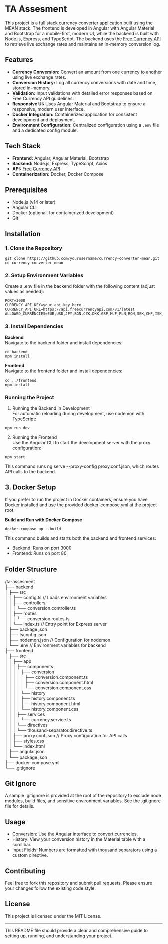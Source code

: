 <h1 class="code-line" data-line-start=0 data-line-end=1 ><a id="TA_Assesment_0"></a>TA Assesment</h1>
<p class="has-line-data" data-line-start="2" data-line-end="3">This project is a full stack currency converter application built using the MEAN stack. The frontend is developed in Angular with Angular Material and Bootstrap for a mobile-first, modern UI, while the backend is built with Node.js, Express, and TypeScript. The backend uses the <a href="https://freecurrencyapi.com/docs/">Free Currency API</a> to retrieve live exchange rates and maintains an in-memory conversion log.</p>
<h2 class="code-line" data-line-start=4 data-line-end=5 ><a id="Features_4"></a>Features</h2>
<ul>
<li class="has-line-data" data-line-start="6" data-line-end="7"><strong>Currency Conversion:</strong> Convert an amount from one currency to another using live exchange rates.</li>
<li class="has-line-data" data-line-start="7" data-line-end="8"><strong>Conversion History:</strong> Log all currency conversions with date and time, stored in-memory.</li>
<li class="has-line-data" data-line-start="8" data-line-end="9"><strong>Validation:</strong> Input validations with detailed error responses based on Free Currency API guidelines.</li>
<li class="has-line-data" data-line-start="9" data-line-end="10"><strong>Responsive UI:</strong> Uses Angular Material and Bootstrap to ensure a responsive, modern user interface.</li>
<li class="has-line-data" data-line-start="10" data-line-end="11"><strong>Docker Integration:</strong> Containerized application for consistent development and deployment.</li>
<li class="has-line-data" data-line-start="11" data-line-end="13"><strong>Environment Configuration:</strong> Centralized configuration using a <code>.env</code> file and a dedicated config module.</li>
</ul>
<h2 class="code-line" data-line-start=13 data-line-end=14 ><a id="Tech_Stack_13"></a>Tech Stack</h2>
<ul>
<li class="has-line-data" data-line-start="15" data-line-end="16"><strong>Frontend:</strong> Angular, Angular Material, Bootstrap</li>
<li class="has-line-data" data-line-start="16" data-line-end="17"><strong>Backend:</strong> Node.js, Express, TypeScript, Axios</li>
<li class="has-line-data" data-line-start="17" data-line-end="18"><strong>API:</strong> <a href="https://freecurrencyapi.com/docs/">Free Currency API</a></li>
<li class="has-line-data" data-line-start="18" data-line-end="20"><strong>Containerization:</strong> Docker, Docker Compose</li>
</ul>
<h2 class="code-line" data-line-start=20 data-line-end=21 ><a id="Prerequisites_20"></a>Prerequisites</h2>
<ul>
<li class="has-line-data" data-line-start="22" data-line-end="23">Node.js (v14 or later)</li>
<li class="has-line-data" data-line-start="23" data-line-end="24">Angular CLI</li>
<li class="has-line-data" data-line-start="24" data-line-end="25">Docker (optional, for containerized development)</li>
<li class="has-line-data" data-line-start="25" data-line-end="27">Git</li>
</ul>
<h2 class="code-line" data-line-start=27 data-line-end=28 ><a id="Installation_27"></a>Installation</h2>
<h3 class="code-line" data-line-start=29 data-line-end=30 ><a id="1_Clone_the_Repository_29"></a>1. Clone the Repository</h3>
<pre><code class="has-line-data" data-line-start="32" data-line-end="35">git clone https://github.com/yourusername/currency-converter-mean.git
cd currency-converter-mean
</code></pre>
<h3 class="code-line" data-line-start=35 data-line-end=36 ><a id="2_Setup_Environment_Variables_35"></a>2. Setup Environment Variables</h3>
<p class="has-line-data" data-line-start="36" data-line-end="37">Create a .env file in the backend folder with the following content (adjust values as needed):</p>
<pre><code class="has-line-data" data-line-start="38" data-line-end="43" class="language-env">PORT=3000
CURRENCY_API_KEY=your_api_key_here
CURRENCY_API_URL=https://api.freecurrencyapi.com/v1/latest
ALLOWED_CURRENCIES=EUR,USD,JPY,BGN,CZK,DKK,GBP,HUF,PLN,RON,SEK,CHF,ISK,NOK,HRK,RUB,TRY,AUD,BRL,CAD,CNY,HKD,IDR,ILS,INR,KRW,MXN,MYR,NZD,PHP,SGD,THB,ZAR
</code></pre>
<h3 class="code-line" data-line-start=43 data-line-end=44 ><a id="3_Install_Dependencies_43"></a>3. Install Dependencies</h3>
<p class="has-line-data" data-line-start="44" data-line-end="46"><strong>Backend</strong><br>
Navigate to the backend folder and install dependencies:</p>
<pre><code class="has-line-data" data-line-start="47" data-line-end="50">cd backend
npm install
</code></pre>
<p class="has-line-data" data-line-start="50" data-line-end="52"><strong>Frontend</strong><br>
Navigate to the frontend folder and install dependencies:</p>
<pre><code class="has-line-data" data-line-start="53" data-line-end="56">cd ../frontend
npm install
</code></pre>
<h3 class="code-line" data-line-start=56 data-line-end=57 ><a id="Running_the_Project_56"></a>Running the Project</h3>
<ol>
<li class="has-line-data" data-line-start="57" data-line-end="59">Running the Backend in Development<br>
For automatic reloading during development, use nodemon with TypeScript:</li>
</ol>
<pre><code class="has-line-data" data-line-start="60" data-line-end="62">npm run dev
</code></pre>
<ol start="2">
<li class="has-line-data" data-line-start="62" data-line-end="64">Running the Frontend<br>
Use the Angular CLI to start the development server with the proxy configuration:</li>
</ol>
<pre><code class="has-line-data" data-line-start="65" data-line-end="67">npm start
</code></pre>
<p class="has-line-data" data-line-start="67" data-line-end="68">This command runs ng serve --proxy-config proxy.conf.json, which routes API calls to the backend.</p>
<h2 class="code-line" data-line-start=68 data-line-end=69 ><a id="3_Docker_Setup_68"></a>3. Docker Setup</h2>
<p class="has-line-data" data-line-start="69" data-line-end="70">If you prefer to run the project in Docker containers, ensure you have Docker installed and use the provided docker-compose.yml at the project root.</p>
<p class="has-line-data" data-line-start="71" data-line-end="72"><strong>Build and Run with Docker Compose</strong></p>
<pre><code class="has-line-data" data-line-start="73" data-line-end="75">docker-compose up --build
</code></pre>
<p class="has-line-data" data-line-start="75" data-line-end="76">This command builds and starts both the backend and frontend services:</p>
<ul>
<li class="has-line-data" data-line-start="76" data-line-end="77">Backend: Runs on port 3000</li>
<li class="has-line-data" data-line-start="77" data-line-end="79">Frontend: Runs on port 80</li>
</ul>
<h2 class="code-line" data-line-start=79 data-line-end=80 ><a id="Folder_Structure_79"></a>Folder Structure</h2>
<p class="has-line-data" data-line-start="80" data-line-end="116">/ta-assesment<br>
├── backend<br>
│   ├── src<br>
│   │   ├── config.ts          // Loads environment variables<br>
│   │   ├── controllers<br>
│   │   │   └── conversion.controller.ts<br>
│   │   ├── routes<br>
│   │   │   └── conversion.routes.ts<br>
│   │   └── index.ts           // Entry point for Express server<br>
│   ├── package.json<br>
│   ├── tsconfig.json<br>
│   ├── nodemon.json           // Configuration for nodemon<br>
│   └── .env                 // Environment variables for backend<br>
├── frontend<br>
│   ├── src<br>
│   │   ├── app<br>
│   │   │   ├── components<br>
│   │   │   │   ├── conversion<br>
│   │   │   │   │   ├── conversion.component.ts<br>
│   │   │   │   │   ├── conversion.component.html<br>
│   │   │   │   │   └── conversion.component.css<br>
│   │   │   │   └── history<br>
│   │   │   │       ├── history.component.ts<br>
│   │   │   │       ├── history.component.html<br>
│   │   │   │       └── history.component.css<br>
│   │   │   ├── services<br>
│   │   │   │   └── currency.service.ts<br>
│   │   │   └── directives<br>
│   │   │       └── thousand-separator.directive.ts<br>
│   │   ├── proxy.conf.json     // Proxy configuration for API calls<br>
│   │   ├── styles.css<br>
│   │   └── index.html<br>
│   ├── angular.json<br>
│   └── package.json<br>
├── docker-compose.yml<br>
└── .gitignore</p>
<h2 class="code-line" data-line-start=117 data-line-end=118 ><a id="Git_Ignore_117"></a>Git Ignore</h2>
<p class="has-line-data" data-line-start="118" data-line-end="119">A sample .gitignore is provided at the root of the repository to exclude node modules, build files, and sensitive environment variables. See the .gitignore file for details.</p>
<h2 class="code-line" data-line-start=120 data-line-end=121 ><a id="Usage_120"></a>Usage</h2>
<ul>
<li class="has-line-data" data-line-start="121" data-line-end="122">Conversion: Use the Angular interface to convert currencies.</li>
<li class="has-line-data" data-line-start="122" data-line-end="123">History: View your conversion history in the Material table with a scrollbar.</li>
<li class="has-line-data" data-line-start="123" data-line-end="125">Input Fields: Numbers are formatted with thousand separators using a custom directive.</li>
</ul>
<h2 class="code-line" data-line-start=125 data-line-end=126 ><a id="Contributing_125"></a>Contributing</h2>
<p class="has-line-data" data-line-start="126" data-line-end="127">Feel free to fork this repository and submit pull requests. Please ensure your changes follow the existing code style.</p>
<h2 class="code-line" data-line-start=128 data-line-end=129 ><a id="License_128"></a>License</h2>
<p class="has-line-data" data-line-start="129" data-line-end="130">This project is licensed under the MIT License.</p>
<hr>
<p class="has-line-data" data-line-start="132" data-line-end="133">This README file should provide a clear and comprehensive guide to setting up, running, and understanding your project.</p>